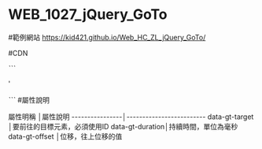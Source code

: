 # WEB_1027_jQuery_GoTo

#範例網站
https://kid421.github.io/Web_HC_ZL_jQuery_GoTo/

#CDN

ˋˋˋ
<!-- jQuery CDN -->'
<script src="https://ajax.googleapis.com/ajax/libs/jquery/3.5.1/jquery.min.js"></script>

<!-- 前往元素 -->
<script src="https://github.com/KID421/Web_HC_ZL_jQuery_GoTo/blob/main/goTo.js"></script>

ˋˋˋ
#屬性說明

屬性明稱         │屬性說明
----------------│-------------------------
data-gt-target  │要前往的目標元素，必須使用ID
data-gt-duration│持續時間，單位為毫秒
data-gt-offset  │位移，往上位移的值
